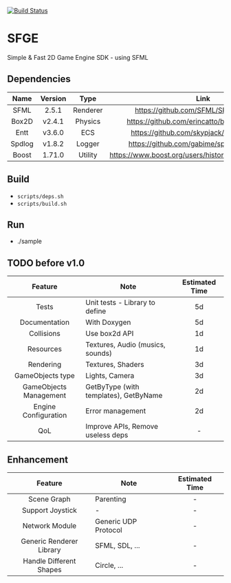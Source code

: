 [![Build Status](https://travis-ci.com/stephgalibert/sfge.svg?token=4xRtKLGfqqmAj18wsve3&branch=main)](https://travis-ci.com/stephgalibert/sfge)

# SFGE

Simple & Fast 2D Game Engine SDK - using SFML

## Dependencies

| Name   | Version | Type    | Link |
| :----: | :----: | :------: | :-----------------------------------------------------: |
| SFML   | 2.5.1  | Renderer | https://github.com/SFML/SFML/tree/2.5.1                 |
| Box2D  | v2.4.1 | Physics  | https://github.com/erincatto/box2d/tree/v2.4.1          |
| Entt   | v3.6.0 | ECS      | https://github.com/skypjack/entt/tree/v3.6.0            |
| Spdlog | v1.8.2 | Logger   | https://github.com/gabime/spdlog/tree/v1.8.2            |
| Boost  | 1.71.0 | Utility  | https://www.boost.org/users/history/version_1_71_0.html |
 
## Build

* `scripts/deps.sh`
* `scripts/build.sh`

## Run

* ./sample

## TODO before v1.0

| Feature | Note | Estimated Time |
| :-----: | ----- | :------------: |
| Tests   | Unit tests - Library to define | 5d
| Documentation | With Doxygen | 5d 
| Collisions | Use box2d API | 1d
| Resources | Textures, Audio (musics, sounds) | 1d
| Rendering | Textures, Shaders | 3d
| GameObjects type | Lights, Camera | 3d
| GameObjects Management | GetByType (with templates), GetByName | 2d
| Engine Configuration | Error management | 2d
| QoL | Improve APIs, Remove useless deps | -

  
## Enhancement

| Feature | Note | Estimated Time |
| :-----: | ----- | :------------: |
| Scene Graph | Parenting | - |
| Support Joystick | - | - |
| Network Module | Generic UDP Protocol | - |
| Generic Renderer Library | SFML, SDL, ... | - |
| Handle Different Shapes | Circle, ... | - |